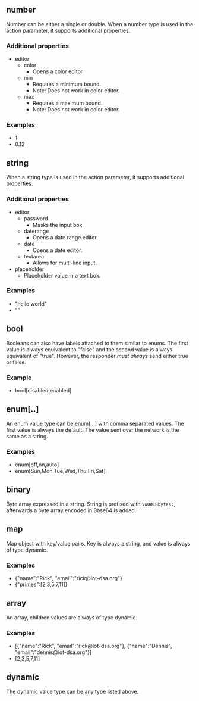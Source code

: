 ## number
Number can be either a single or double. When a number type is used in the action parameter, it supports additional properties.

### Additional properties
* editor
  * color
    * Opens a color editor
  * min
    * Requires a minimum bound.
    * Note: Does not work in color editor.
  * max
    * Requires a maximum bound.
    * Note: Does not work in color editor.

### Examples
* 1
* 0.12

## string
When a string type is used in the action parameter, it supports additional properties.
### Additional properties
* editor
  * password
    * Masks the input box.
  * daterange
    * Opens a date range editor.
  * date
    * Opens a date editor.
  * textarea
    * Allows for multi-line input.
* placeholder
  * Placeholder value in a text box.

### Examples
* "hello world"
* ""

## bool
Booleans can also have labels attached to them similar to enums. The first value is always equivalent to "false" and the second value is always equivalent of "true". However, the responder *must always* send either true or false.

### Example
* bool\[disabled,enabled\]

## enum\[..\]
An enum value type can be enum\[...\] with comma separated values. The first value is always the default. The value sent over the network is the same as a string.

### Examples
* enum\[off,on,auto\]
* enum\[Sun,Mon,Tue,Wed,Thu,Fri,Sat\]

## binary
Byte array expressed in a string. String is prefixed with ```\u001Bbytes:```, afterwards a byte array encoded in Base64 is added.

## map
Map object with key/value pairs. Key is always a string, and value is always of type dynamic.

### Examples
* {"name":"Rick", "email":"rick\@iot-dsa.org"}
* {"primes":[2,3,5,7,11]}

## array
An array, children values are always of type dynamic.

### Examples
* [{"name":"Rick", "email":"rick\@iot-dsa.org"}, {"name":"Dennis", "email":"dennis\@iot-dsa.org"}]
* [2,3,5,7,11]

## dynamic
The dynamic value type can be any type listed above.